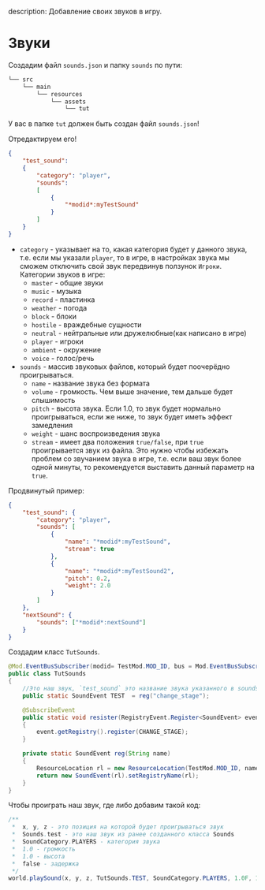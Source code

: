 description: Добавление своих звуков в игру.

# Звуки

Создадим файл `sounds.json` и папку `sounds` по пути:
```md
└── src    
    └── main
        └── resources
            └── assets
                └── tut
```
У вас в папке `tut` должен быть создан файл `sounds.json`!

Отредактируем его!
```json
{
    "test_sound": 
	{
        "category": "player",
        "sounds": 
		[
			{
				"*modid*:myTestSound"
			}
		]
    }
}
```
* `category` - указывает на то, какая категория будет у данного звука, т.е. если мы указали `player`, то в игре, в настройках звука мы сможем отключить свой звук передвинув ползунок `Игроки`. Категории звуков в игре:
    - `master` - общие звуки
    - `music` - музыка
    - `record` - пластинка
    - `weather` - погода
    - `block` - блоки
    - `hostile` - враждебные сущности
    - `neutral` - нейтральные или дружелюбные(как написано в игре)
    - `player` - игроки
    - `ambient` - окружение
    - `voice` - голос/речь
* `sounds` - массив звуковых файлов, который будет поочерёдно проигрываться.
    - `name` - название звука без формата
    - `volume` - громкость. Чем выше значение, тем дальше будет слышимость
    - `pitch` - высота звука. Если 1.0, то звук будет нормально проигрываться, если же ниже, то звук будет иметь эффект замедления
    - `weight` - шанс воспроизведения звука
    - `stream` - имеет два положения `true/false`, при `true` проигрывается звук из файла. Это нужно чтобы избежать проблем со звучанием звука в игре, т.е. если ваш звук более одной минуты, то рекомендуется выставить данный параметр на `true`.

Продвинутый пример:
```json
{
    "test_sound": {
        "category": "player",
        "sounds": [
            {
                "name": "*modid*:myTestSound",
                "stream": true
            },
            {
                "name": "*modid*:myTestSound2",
                "pitch": 0.2,
                "weight": 2.0
            }
        ]
    },
    "nextSound": {
        "sounds": ["*modid*:nextSound"]
    }
}
```

Создадим класс `TutSounds`.

```java
@Mod.EventBusSubscriber(modid= TestMod.MOD_ID, bus = Mod.EventBusSubscriber.Bus.MOD)
public class TutSounds
{
	//Это наш звук, `test_sound` это название звука указанного в sounds.json
    public static SoundEvent TEST  = reg("change_stage");

    @SubscribeEvent
    public static void resister(RegistryEvent.Register<SoundEvent> event)
    {
        event.getRegistry().register(CHANGE_STAGE);
    }

    private static SoundEvent reg(String name)
    {
        ResourceLocation rl = new ResourceLocation(TestMod.MOD_ID, name);
        return new SoundEvent(rl).setRegistryName(rl);
    }
}

```
Чтобы проиграть наш звук, где либо добавим такой код:
```java
/**
 *  x, y, z - это позиция на которой будет проигрываться звук
 *  Sounds.test - это наш звук из ранее созданного класса Sounds
 *  SoundCategory.PLAYERS - категория звука
 *  1.0 - громкость
 *  1.0 - высота
 *  false - задержка
 */
world.playSound(x, y, z, TutSounds.TEST, SoundCategory.PLAYERS, 1.0F, 1.0F, false)
```